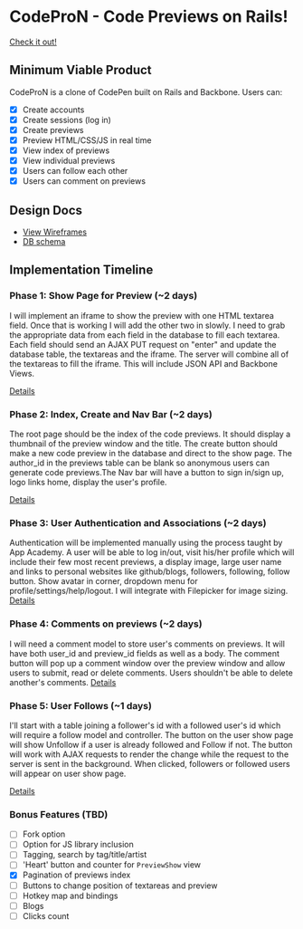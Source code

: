 # CodeProN - Code Previews on Rails!

[Check it out!][heroku]

[heroku]: http://codepron.herokuapp.com

## Minimum Viable Product
CodeProN is a clone of CodePen built on Rails and Backbone. Users can:

- [X] Create accounts
- [X] Create sessions (log in)
- [X] Create previews
- [X] Preview HTML/CSS/JS in real time
- [X] View index of previews
- [X] View individual previews
- [X] Users can follow each other
- [X] Users can comment on previews

## Design Docs
* [View Wireframes][views]
* [DB schema][schema]

[views]: ./docs/views.md
[schema]: ./docs/schema.md

## Implementation Timeline

### Phase 1: Show Page for Preview (~2 days)
I will implement an iframe to show the preview with one HTML textarea field.
Once that is working I will add the other two in slowly. I need to grab the
appropriate data from each field in the database to fill each textarea. Each
field should send an AJAX PUT request on "enter" and update the database table,
the textareas and the iframe. The server will combine all of the textareas to
fill the iframe. This will include JSON API and Backbone Views.

[Details][phase-one]

### Phase 2: Index, Create and Nav Bar (~2 days)
The root page should be the index of the code previews. It should display a
thumbnail of the preview window and the title. The create button should make
a new code preview in the database and direct to the show page. The author_id
in the previews table can be blank so anonymous users can generate code
previews.The Nav bar will have a button to sign in/sign up, logo links home,
display the user's profile.

[Details][phase-two]

### Phase 3: User Authentication and Associations (~2 days)
Authentication will be implemented manually using the process taught by App
Academy. A user will be able to log in/out, visit his/her profile which will
include their few most recent previews, a display image, large user name and
links to personal websites like github/blogs, followers, following, follow
button. Show avatar in corner, dropdown menu for profile/settings/help/logout.
I will integrate with Filepicker for image sizing.
[Details][phase-three]

### Phase 4: Comments on previews (~2 days)
I will need a comment model to store user's comments on previews. It will have
both user_id and preview_id fields as well as a body. The comment button will
pop up a comment window over the preview window and allow users to submit, read
or delete comments. Users shouldn't be able to delete another's comments.
[Details][phase-four]


### Phase 5: User Follows (~1 days)
I'll start with a table joining a follower's id with a followed user's id which
will require a follow model and controller. The button on the user show
page will show Unfollow if a user is already followed and Follow if not. The
button will work with AJAX requests to render the change while the request to
the server is sent in the background. When clicked, followers or followed users
will appear on user show page.

[Details][phase-five]

### Bonus Features (TBD)
- [ ] Fork option
- [ ] Option for JS library inclusion
- [ ] Tagging, search by tag/title/artist
- [ ] 'Heart' button and counter for `PreviewShow` view
- [X] Pagination of previews index
- [ ] Buttons to change position of textareas and preview
- [ ] Hotkey map and bindings
- [ ] Blogs
- [ ] Clicks count

[phase-one]: ./docs/phases/phase1.md
[phase-two]: ./docs/phases/phase2.md
[phase-three]: ./docs/phases/phase3.md
[phase-four]: ./docs/phases/phase4.md
[phase-five]: ./docs/phases/phase5.md
